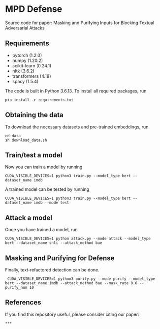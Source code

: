 # MPD Defense

Source code for paper: Masking and Purifying Inputs for Blocking Textual Adversarial Attacks

## Requirements
* pytorch (1.2.0)
* numpy (1.20.2)
* scikit-learn (0.24.1)
* nltk (3.6.2)
* transformers (4.18)
* spacy (1.5.4)

The code is built in Python 3.6.13. To install all required packages, run 
```
pip install -r requirements.txt
```

## Obtaining the data
To download the necessary datasets and pre-trained embeddings, run
```
cd data
sh download_data.sh
```

## Train/test a model
Now you can train a model by running 
```
CUDA_VISIBLE_DEVICES=1 python3 train.py --model_type bert --dataset_name imdb
```

A trained model can be tested by running 
```
CUDA_VISIBLE_DEVICES=1 python3 train.py --model_type bert --dataset_name imdb --mode test
```

## Attack a model
Once you have trained a model, run 
```
CUDA_VISIBLE_DEVICES=1 python attack.py --mode attack --model_type bert --dataset_name snli --attack_method bae
```

## Masking and Purifying for Defense
Finally, text-refactored detection can be done. 
```
 CUDA_VISIBLE_DEVICES=1 python3 purify.py --mode purify --model_type bert --dataset_name imdb --attack_method bae --mask_rate 0.6 --purify_num 10
```

## References
If you find this repository useful, please consider citing our paper:
```
***
```